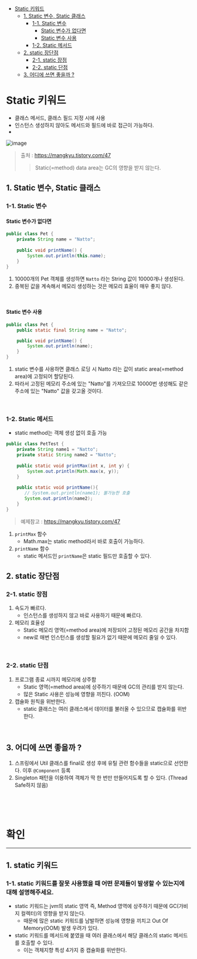 - [Static 키워드](#static----)
   * [1. Static 변수, Static 클래스](#1-static-----static----)
      + [1-1. Static 변수](#1-1-static---)
         - [Static 변수가 없다면](#static--------)
         - [Static 변수 사용](#static------)
      + [1-2. Static 메서드](#1-2-static----)
   * [2. static 장단점](#2-static----)
      + [2-1. static 장점](#2-1-static---)
      + [2-2. static 단점](#2-2-static---)
   * [3. 어디에 쓰면 좋을까 ?](#3-------------)


# Static 키워드
- 클래스 메서드, 클래스 필드 지정 시에 사용
- 인스턴스 생성하지 않아도 메서드와 필드에 바로 접근이 가능하다.
- 
![image](https://user-images.githubusercontent.com/70880695/224642672-6d921742-b41b-401d-8717-a7c6beffbb0d.png)
> 출처 :  https://mangkyu.tistory.com/47
> > Static(=method) data area는 GC의 영향을 받지 않는다.


## 1. Static 변수, Static 클래스
### 1-1. Static 변수

#### Static 변수가 없다면
```java
public class Pet {
    private String name = "Natto";
	    
	public void printName() {
	    System.out.println(this.name);
	}
}
```
1. 10000개의 Pet 객체를 생성하면 `Natto` 라는 String 값이 10000개나 생성된다.
2. 중복된 값을 계속해서 메모리 생성하는 것은 메모리 효율이 매우 좋지 않다.

<br />

#### Static 변수 사용

```java
public class Pet {
    public static final String name = "Natto";

    public void printName() {
        System.out.println(name);
    }
}
```
1. static 변수를 사용하면 클래스 로딩 시 Natto 라는 값이 static area(=method area)에 고정되어 할당된다.
2. 따라서 고정된 메모리 주소에 있는 "Natto"를 가져오므로 10000번 생성해도 같은 주소에 있는 "Natto" 값을 갖고올 것이다.

<br />

### 1-2. Static 메서드
- static method는 객체 생성 없이 호출 가능
```java
public class PetTest {
    private String name1 = "Natto";
    private static String name2 = "Natto";
 
    public static void printMax(int x, int y) {
        System.out.println(Math.max(x, y));
    }
         
    public static void printName(){
       // System.out.println(name1); 불가능한 호출
       System.out.println(name2);
    }
}
```
> 예제참고 : https://mangkyu.tistory.com/47
1. `printMax` 함수
    - Math.max는 static method라서 바로 호출이 가능하다.
2. `printName` 함수
    - static 메서드인 `printName`은 static 필드만 호출할 수 있다.


## 2. static 장단점

### 2-1. static 장점
1. 속도가 빠르다. 
   - 인스턴스를 생성하지 않고 바로 사용하기 때문에 빠르다.
2. 메모리 효율성 
   - Static 메모리 영역(=method area)에 저장되어 고정된 메모리 공간을 차지함
   - new로 매번 인스턴스를 생성할 필요가 없기 때문에 메모리 줄일 수 있다.


<br />

### 2-2. static 단점
1. 프로그램 종료 시까지 메모리에 상주함
   - Static 영역(=method area)에 상주하기 때문에 GC의 관리를 받지 않는다.
   - 많은 Static 사용은 성능에 영향을 끼친다. (OOM)
2. 캡슐화 원칙을 위반한다.
   - static 클래스는 여러 클래스에서 데이터를 불러올 수 있으므로 캡슐화를 위반한다.


<br />

## 3. 어디에 쓰면 좋을까 ?
1. 스프링에서 Util 클래스를 final로 생성 후에 유틸 관련 함수들을 static으로 선언한다. 이후 `@Component` 등록
2. Singleton 패턴을 이용하여 객체가 딱 한 번만 만들어지도록 할 수 있다. (Thread Safe하지 않음)

<br />
<br />
<br />

# 확인

---

## 1. static 키워드
### 1-1. static 키워드를 잘못 사용했을 때 어떤 문제들이 발생할 수 있는지에 대해 설명해주세요.
- static 키워드는 jvm의 static 영역 즉, Method 영역에 상주하기 때문에 GC(가비지 컬렉터)의 영향을 받지 않는다. 
   - 때문에 많은 static 키워드를 남발하면 성능에 영향을 끼치고 Out Of Memory(OOM) 발생 우려가 있다. 
- static 키워드를 메서드에 붙였을 때 여러 클래스에서 해당 클래스의 static 메서드를 호출할 수 있다. 
  - 이는 객체지향 특성 4가지 중 캡슐화를 위반한다.
